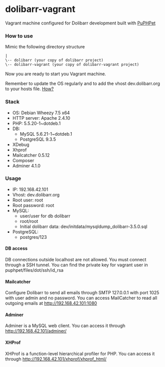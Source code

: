 dolibarr-vagrant
================

Vagrant machine configured for Dolibarr development built with [PuPHPet](http://www.puphppet.com)

### How to use
Mimic the following directory structure

```
|
\-- dolibarr (your copy of dolibarr project)
\-- dolibarr-vagrant (your copy of dolibarr-vagrant project)
```

Now you are ready to start you Vagrant machine.

Remember to update the OS regularly and to add the vhost dev.dolibarr.org to your hosts file. [How?](http://en.wikipedia.org/wiki/Hosts_%28file%29#File_content)

### Stack
* OS: Debian Wheezy 7.5 x64
* HTTP server: Apache 2.4.10
* PHP: 5.5.20-1~dotdeb.1
* DB:
	* MySQL 5.6.21-1~dotdeb.1
	* PostgreSQL 9.3.5
* XDebug
* Xhprof
* Mailcatcher 0.5.12
* Composer
* Adminer 4.1.0

### Usage
* IP: 192.168.42.101
* Vhost: dev.dolibarr.org
* Root user: root
* Root password: root
* MySQL:
	* user/user for db dolibarr
	* root/root
	* Initial dolibarr data: dev/initdata/mysqldump_dolibarr-3.5.0.sql
* PostgreSQL:
	* postgres/123
	
#### DB access
DB connections outside localhost are not allowed. You must connect through a SSH tunnel. You can find the private key for vagrant user in puphpet/files/dot/ssh/id_rsa

#### Mailcatcher
Configure Dolibarr to send all emails through SMTP 127.0.0.1 with port 1025 with user admin and no password.
You can access MailCatcher to read all outgoing emails at http://192.168.42.101:1080

#### Adminer
Adminer is a MySQL web client. You can access it through http://192.168.42.101/adminer/

#### XHProf
XHProf is a function-level hierarchical profiler for PHP. You can access it through http://192.168.42.101/xhprof/xhprof_html/